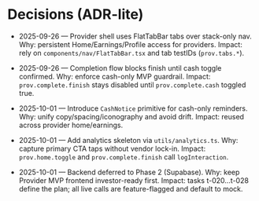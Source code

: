 # Decisions (ADR-lite)

- 2025-09-26 — Provider shell uses FlatTabBar tabs over stack-only nav. Why: persistent Home/Earnings/Profile access for providers. Impact: rely on `components/nav/FlatTabBar.tsx` and tab testIDs (`prov.tabs.*`).
- 2025-09-26 — Completion flow blocks finish until cash toggle confirmed. Why: enforce cash-only MVP guardrail. Impact: `prov.complete.finish` stays disabled until `prov.complete.cash` toggled true.

- 2025-10-01 — Introduce `CashNotice` primitive for cash-only reminders. Why: unify copy/spacing/iconography and avoid drift. Impact: reused across provider home/earnings.
- 2025-10-01 — Add analytics skeleton via `utils/analytics.ts`. Why: capture primary CTA taps without vendor lock-in. Impact: `prov.home.toggle` and `prov.complete.finish` call `logInteraction`.

- 2025-10-01 — Backend deferred to Phase 2 (Supabase). Why: keep Provider MVP frontend investor-ready first. Impact: tasks t-020…t-028 define the plan; all live calls are feature-flagged and default to mock.
